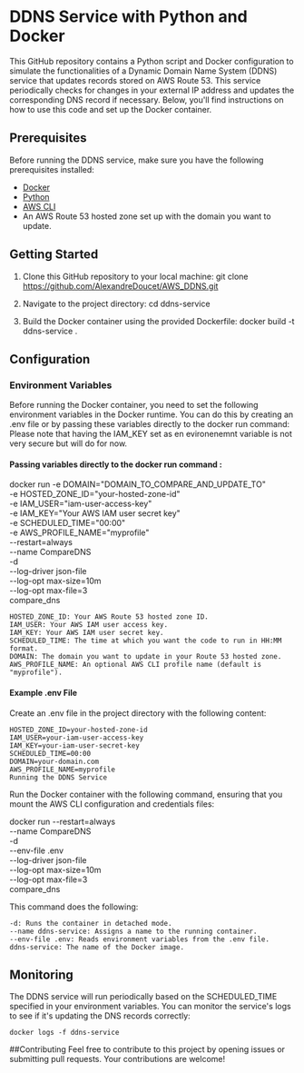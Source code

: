 # DDNS Service with Python and Docker
This GitHub repository contains a Python script and Docker configuration to simulate the functionalities of a Dynamic Domain Name System (DDNS) service that updates records stored on AWS Route 53. This service periodically checks for changes in your external IP address and updates the corresponding DNS record if necessary. Below, you'll find instructions on how to use this code and set up the Docker container.

## Prerequisites
Before running the DDNS service, make sure you have the following prerequisites installed:

- [Docker](https://www.docker.com/)
- [Python](https://www.python.org/)
- [AWS CLI](https://aws.amazon.com/cli/)
- An AWS Route 53 hosted zone set up with the domain you want to update.

## Getting Started
1. Clone this GitHub repository to your local machine:
git clone https://github.com/AlexandreDoucet/AWS_DDNS.git

2. Navigate to the project directory:
	cd ddns-service

3. Build the Docker container using the provided Dockerfile:
	docker build -t ddns-service .

## Configuration

### Environment Variables
Before running the Docker container, you need to set the following environment variables in the Docker runtime. You can do this by creating an .env file or by passing these variables directly to the docker run command:
Please note that having the IAM_KEY set as en evironenemnt variable is not very secure but will do for now.

#### Passing variables directly to the docker run command :

docker run -e DOMAIN="DOMAIN_TO_COMPARE_AND_UPDATE_TO" \
           -e HOSTED_ZONE_ID="your-hosted-zone-id" \
           -e IAM_USER="iam-user-access-key" \
           -e IAM_KEY="Your AWS IAM user secret key" \
           -e SCHEDULED_TIME="00:00" \
           -e AWS_PROFILE_NAME="myprofile" \
           --restart=always \
           --name CompareDNS \
           -d \
           --log-driver json-file \
           --log-opt max-size=10m \
           --log-opt max-file=3 \
           compare_dns

	HOSTED_ZONE_ID: Your AWS Route 53 hosted zone ID.
	IAM_USER: Your AWS IAM user access key.
	IAM_KEY: Your AWS IAM user secret key.
	SCHEDULED_TIME: The time at which you want the code to run in HH:MM format.
	DOMAIN: The domain you want to update in your Route 53 hosted zone.
	AWS_PROFILE_NAME: An optional AWS CLI profile name (default is "myprofile").
	
#### Example .env File
Create an .env file in the project directory with the following content:

	HOSTED_ZONE_ID=your-hosted-zone-id
	IAM_USER=your-iam-user-access-key
	IAM_KEY=your-iam-user-secret-key
	SCHEDULED_TIME=00:00
	DOMAIN=your-domain.com
	AWS_PROFILE_NAME=myprofile
	Running the DDNS Service

Run the Docker container with the following command, ensuring that you mount the AWS CLI configuration and credentials files:

docker run --restart=always \
           --name CompareDNS \
           -d \
       	   --env-file .env \
           --log-driver json-file \
           --log-opt max-size=10m \
           --log-opt max-file=3 \
           compare_dns

This command does the following:

	-d: Runs the container in detached mode.
	--name ddns-service: Assigns a name to the running container.
	--env-file .env: Reads environment variables from the .env file.
	ddns-service: The name of the Docker image.

## Monitoring
The DDNS service will run periodically based on the SCHEDULED_TIME specified in your environment variables. 
You can monitor the service's logs to see if it's updating the DNS records correctly:

	docker logs -f ddns-service 

##Contributing
Feel free to contribute to this project by opening issues or submitting pull requests. Your contributions are welcome!












